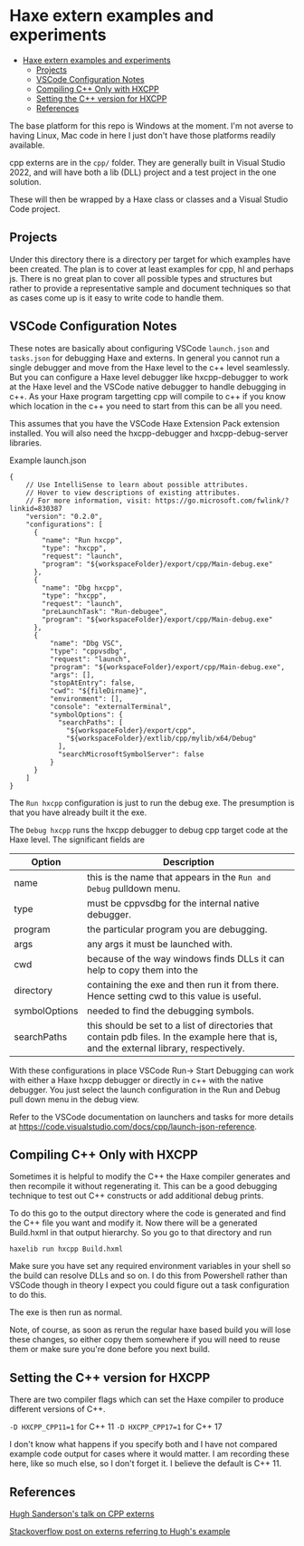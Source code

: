# Haxe extern examples and experiments

- [Haxe extern examples and experiments](#haxe-extern-examples-and-experiments)
  - [Projects](#projects)
  - [VSCode Configuration Notes](#vscode-configuration-notes)
  - [Compiling C++ Only with HXCPP](#compiling-c-only-with-hxcpp)
  - [Setting the C++ version for HXCPP](#setting-the-c-version-for-hxcpp)
  - [References](#references)

The base platform for this repo is Windows at the moment. I'm not averse to
having Linux, Mac code in here I just don't have those platforms readily 
available.

cpp externs are in the `cpp/` folder. They are generally built in Visual
Studio 2022, and will have both a lib (DLL) project and a test project in the
one solution.

These will then be wrapped by a Haxe class or classes and a Visual Studio Code
project.

## Projects

Under this directory there is a directory per target for which examples have
been created. The plan is to cover at least examples for cpp, hl and perhaps js.
There is no great plan to cover all possible types and structures but rather
to provide a representative sample and document techniques so that as cases
come up is it easy to write code to handle them.

## VSCode Configuration Notes

These notes are basically about configuring VSCode `launch.json` and
`tasks.json` for debugging Haxe and externs. In general you cannot run a
single debugger and move from the Haxe level to the c++ level seamlessly. But
you can configure a Haxe level debugger like hxcpp-debugger to work at the
Haxe level and the VSCode native debugger to handle debugging in c++. As your
Haxe program targetting cpp will compile to c++ if you know which location
in the c++ you need to start from this can be all you need.

This assumes that you have the VSCode Haxe Extension Pack extension installed.
You will also need the hxcpp-debugger and hxcpp-debug-server libraries.

Example launch.json
```
{
    // Use IntelliSense to learn about possible attributes.
    // Hover to view descriptions of existing attributes.
    // For more information, visit: https://go.microsoft.com/fwlink/?linkid=830387
    "version": "0.2.0",
    "configurations": [
      {
        "name": "Run hxcpp",
        "type": "hxcpp",
        "request": "launch",
        "program": "${workspaceFolder}/export/cpp/Main-debug.exe"
      },
      {
        "name": "Dbg hxcpp",
        "type": "hxcpp",
        "request": "launch",
        "preLaunchTask": "Run-debugee",
        "program": "${workspaceFolder}/export/cpp/Main-debug.exe"
      },
      {
          "name": "Dbg VSC",
          "type": "cppvsdbg",
          "request": "launch",
          "program": "${workspaceFolder}/export/cpp/Main-debug.exe",
          "args": [],
          "stopAtEntry": false,
          "cwd": "${fileDirname}",
          "environment": [],
          "console": "externalTerminal",
          "symbolOptions": {
            "searchPaths": [
              "${workspaceFolder}/export/cpp",
              "${workspaceFolder}/extlib/cpp/mylib/x64/Debug"
            ],
            "searchMicrosoftSymbolServer": false
          }
      }
    ]
}
```

The `Run hxcpp` configuration is just to run the debug exe. The presumption
is that you have already built it the exe.

The `Debug hxcpp` runs the hxcpp debugger to debug cpp target code at the 
Haxe level. The significant fields are

|Option|Description|
|-|-|
|name|this is the name that appears in the `Run and Debug` pulldown menu.|
|type|must be cppvsdbg for the internal native debugger.|
|program|the particular program you are debugging.|
|args| any args it must be launched with.|
|cwd|because of the way windows finds DLLs it can help to copy them into the 
|directory|containing the exe and then run it from there. Hence setting cwd to this value is useful.|
|symbolOptions|needed to find the debugging symbols.|
|searchPaths|this should be set to a list of directories that contain pdb files. In the example here that is, and the external library, respectively.|

With these configurations in place VSCode Run-> Start Debugging can work with
either a Haxe hxcpp debugger or directly in c++ with the native debugger. You
just select the launch configuration in the Run and Debug pull down menu in
the debug view.

Refer to the VSCode documentation on launchers and tasks for more details at
https://code.visualstudio.com/docs/cpp/launch-json-reference.

## Compiling C++ Only with HXCPP

Sometimes it is helpful to modify the C++ the Haxe compiler generates and then
recompile it without regenerating it. This can be a good debugging technique
to test out C++ constructs or add additional debug prints.

To do this go to the output directory where the code is generated and find
the C++ file you want and modify it. Now there will be a generated Build.hxml
in that output hierarchy. So you go to that directory and run

```
haxelib run hxcpp Build.hxml
```
Make sure you have set any required environment variables in your shell so 
the build can resolve DLLs and so on. I do this from Powershell rather than
VSCode though in theory I expect you could figure out a task configuration
to do this.

The exe is then run as normal.

Note, of course, as soon as rerun the regular haxe based build you will lose
these changes, so either copy them somewhere if you will need to reuse them
or make sure you're done before you next build.

## Setting the C++ version for HXCPP

There are two compiler flags which can set the Haxe compiler to produce 
different versions of C++. 

`-D HXCPP_CPP11=1` for C++ 11
`-D HXCPP_CPP17=1` for C++ 17

I don't know what happens if you specify both and I have not compared
example code output for cases where it would matter. I am recording these
here, like so much else, so I don't forget it. I believe the default is
C++ 11.

## References

[Hugh Sanderson's talk on CPP externs](https://haxe.io/roundups/wwx/c++-magic/)

[Stackoverflow post on externs referring to Hugh's example](https://stackoverflow.com/questions/35620851/access-c-class-from-haxe-using-extern)
